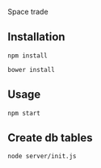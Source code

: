 Space trade

## Installation

```
npm install
```

```
bower install
```

## Usage

```
npm start
```


## Create db tables

```
node server/init.js
```
